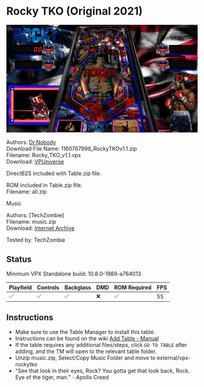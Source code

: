 # Rocky TKO (Original 2021)

![Table Preview](../../images/vpx-rocky-preview.jpg)

Authors: [Dr.Nobody](https://vpuniverse.com/profile/31560-drnobody/)  
Download File Name: 1160767996_RockyTKOv1.1.zip  
Filename: Rocky_TKO_v1.1.vpx  
Download: [VPUniverse](https://vpuniverse.com/files/file/7604-rocky-tko-tribute/)

DirectB2S included with Table.zip file. 

ROM included in Table.zip file.  
Filename: ali.zip

Music

Authors: [TechZombie]  
Filename: music.zip  
Download: [Internet Archive](https://archive.org/details/music_202501)

Tested by: TechZombie

## Status 

Minimum VPX Standalone build: 10.8.0-1989-a764013

| Playfield | Controls | Backglass | DMD | ROM Required | FPS | 
|-----------|----------|-----------|-----|--------------|-----|
| :white_check_mark: | :white_check_mark: | :white_check_mark: | :x: | :white_check_mark: | 55 |

## Instructions

- Make sure to use the Table Manager to install this table.
- Instructions can be found on the wiki [Add Table - Manual](https://github.com/LegendsUnchained/vpx-standalone-alp4k/wiki/%5B04%5D-%F0%9F%A7%A1-TM-%E2%80%90-Other-Features#add-table---manual)
- If the table requires any additional files/steps, click `GO TO TABLE` after adding, and the TM will open to the relevant table folder.
- Unzip music.zip, Select/Copy Music Folder and move to external/vpx-rockytko
- "See that look in their eyes, Rock? You gotta get that look back, Rock. Eye of the tiger, man." - Apollo Creed

